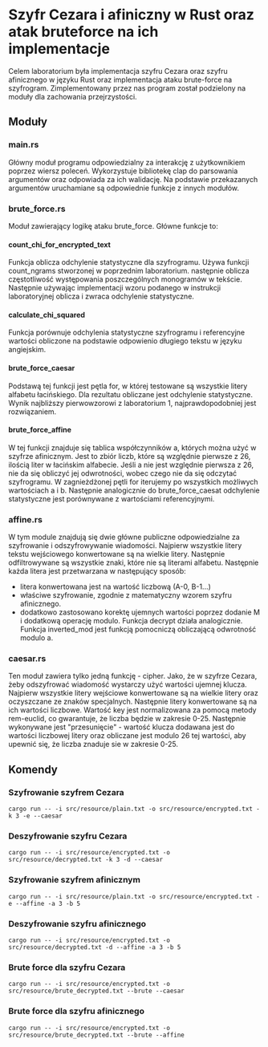 # Szyfr Cezara i afiniczny w Rust oraz atak bruteforce na ich implementacje
Celem laboratorium była implementacja szyfru Cezara oraz szyfru afinicznego w języku Rust
oraz implementacja ataku brute-force na szyfrogram. 
Zimplementowany przez nas program został podzielony na moduły dla zachowania przejrzystości. 
## Moduły
### main.rs
Główny moduł programu odpowiedzialny za interakcję z użytkownikiem poprzez wiersz poleceń. 
Wykorzystuje bibliotekę clap do parsowania argumentów oraz odpowiada za ich walidację. 
Na podstawie przekazanych argumentów uruchamiane są odpowiednie funkcje z innych modułów.
### brute_force.rs
Moduł zawierający logikę ataku brute_force. Główne funkcje to:
#### count_chi_for_encrypted_text
Funkcja oblicza odchylenie statystyczne dla szyfrogramu. Używa funkcji count_ngrams stworzonej w poprzednim laboratorium.
następnie oblicza częstotliwość występowania poszczególnych monogramów w tekście. Następnie używając implementacji wzoru 
podanego w instrukcji laboratoryjnej oblicza i zwraca odchylenie statystyczne.
#### calculate_chi_squared
Funkcja porównuje odchylenia statystyczne szyfrogramu i referencyjne wartości obliczone na podstawie odpowienio długiego tekstu w języku angiejskim.
#### brute_force_caesar
Podstawą tej funkcji jest pętla for, w której testowane są wszystkie litery alfabetu łacińskiego. 
Dla rezultatu  obliczane jest odchylenie statystyczne. Wynik najbliższy pierwowzorowi z laboratorium 1,
najprawdopodobniej jest rozwiązaniem. 
#### brute_force_affine
W tej funkcji znajduje się tablica współczynników a, których można użyć w szyfrze afinicznym. 
Jest to zbiór liczb, które są względnie pierwsze z 26, ilością liter w łacińskim alfabecie. 
Jeśli a nie jest względnie pierwsza z 26, nie da się obliczyć jej odwrotności, wobec czego nie da się odczytać szyfrogramu.
W zagnieżdżonej pętli for iterujemy po wszystkich możliwych wartościach a i b. Następnie analogicznie do brute_force_caesat
odchylenie statystyczne jest porównywane z wartościami referencyjnymi. 
### affine.rs
W tym module znajdują się dwie główne publiczne odpowiedzialne za szyfrowanie i odszyfrowywanie wiadomości.
Najpierw wszystkie litery tekstu wejściowego konwertowane są na wielkie litery. Następnie odfiltrowywane są 
wszystkie znaki, które nie są literami alfabetu. Następnie każda litera jest przetwarzana w następujący sposób:
- litera konwertowana jest na wartość liczbową (A-0, B-1...)
- właściwe szyfrowanie, zgodnie z matematyczny wzorem szyfru afinicznego.
- dodatkowo zastosowano korektę ujemnych wartości poprzez dodanie M i dodatkową operację modulo.
Funkcja decrypt działa analogicznie. Funkcja inverted_mod jest funkcją pomocniczą obliczającą odwrotność modulo a.
### caesar.rs
Ten moduł zawiera tylko jedną funkcję - cipher. Jako, że w szyfrze Cezara, żeby odszyfrować wiadomość wystarczy użyć wartości ujemnej klucza.
Najpierw wszystkie litery wejściowe konwertowane są na wielkie litery oraz oczyszczane ze znaków specjalnych. 
Następnie litery konwertowane są na ich wartości liczbowe. Wartość key jest normalizowana za pomocą metody rem-euclid, co gwarantuje, że liczba będzie w zakresie 0-25.
Następnie wykonywane jest "przesunięcie" - wartość klucza dodawana jest do wartości liczbowej litery oraz obliczane jest modulo 26 tej wartości,
aby upewnić się, że liczba znaduje sie w zakresie 0-25.
## Komendy
### Szyfrowanie szyfrem Cezara
`cargo run -- -i src/resource/plain.txt -o src/resource/encrypted.txt -k 3 -e --caesar `
### Deszyfrowanie szyfru Cezara
`cargo run -- -i src/resource/encrypted.txt -o src/resource/decrypted.txt -k 3 -d --caesar`
### Szyfrowanie szyfrem afinicznym
`cargo run -- -i src/resource/plain.txt -o src/resource/encrypted.txt -e --affine -a 3 -b 5 `
### Deszyfrowanie szyfru afinicznego
`cargo run -- -i src/resource/encrypted.txt -o src/resource/decrypted.txt -d --affine -a 3 -b 5`
### Brute force dla szyfru Cezara
`cargo run -- -i src/resource/encrypted.txt -o src/resource/brute_decrypted.txt --brute --caesar`
### Brute force dla szyfru afinicznego
`cargo run -- -i src/resource/encrypted.txt -o src/resource/brute_decrypted.txt --brute --affine`